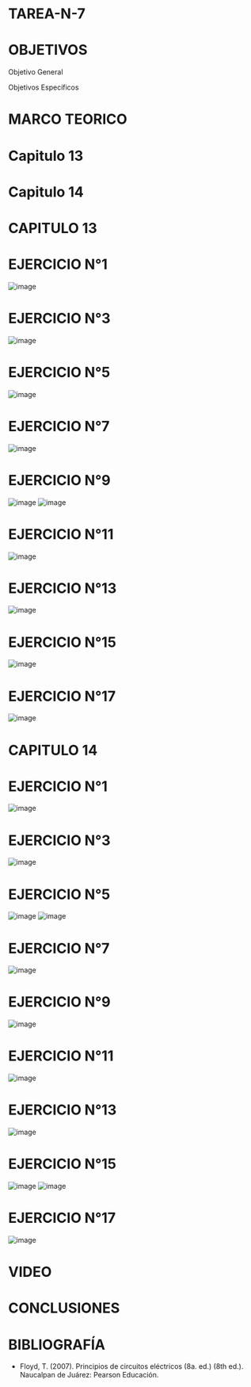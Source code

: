# TAREA-N-7

# OBJETIVOS

Objetivo General

Objetivos Específicos

# MARCO TEORICO

# Capitulo 13

# Capitulo 14

# CAPITULO 13
# EJERCICIO N°1

![image](https://user-images.githubusercontent.com/93899422/153526848-1f3df22b-2929-4bca-8d89-367f123ba855.png)

# EJERCICIO N°3

![image](https://user-images.githubusercontent.com/93899422/153526869-3f9e0352-985c-4596-b5e8-84241606d50d.png)

# EJERCICIO N°5

![image](https://user-images.githubusercontent.com/93899422/153526889-420445c5-081b-43b4-bab0-f64414282de1.png)

# EJERCICIO N°7

![image](https://user-images.githubusercontent.com/93899422/153526986-9bf7b25a-d689-4441-be51-50c3abaa2519.png)

# EJERCICIO N°9

![image](https://user-images.githubusercontent.com/93899422/153527029-9c7b1a99-7ce9-4291-91f7-863d3d043330.png)
![image](https://user-images.githubusercontent.com/93899422/153527043-b99e5489-a826-4018-8eda-f45a1d11cbb9.png)

# EJERCICIO N°11

![image](https://user-images.githubusercontent.com/93899422/153527064-4fe1ad26-34a8-4c37-b5da-bbae1b98ab58.png)

# EJERCICIO N°13

![image](https://user-images.githubusercontent.com/93899422/153527079-015f2608-5050-4296-9615-843076d036b0.png)

# EJERCICIO N°15

![image](https://user-images.githubusercontent.com/93899422/153527096-91385c53-109d-4e18-a441-4d1e6e9160a3.png)

# EJERCICIO N°17

![image](https://user-images.githubusercontent.com/93899422/153527127-eefe2f2a-b422-4887-b407-da6f0e9990bb.png)

# CAPITULO 14
# EJERCICIO N°1

![image](https://user-images.githubusercontent.com/93899422/153527149-c3c8f5c7-13bd-4110-8533-e94111637054.png)

# EJERCICIO N°3

![image](https://user-images.githubusercontent.com/93899422/153527165-40fb0667-2b3c-4bf9-bbd0-66dd2f11793f.png)

# EJERCICIO N°5

![image](https://user-images.githubusercontent.com/93899422/153527206-62abe216-202d-48a8-96f5-67211d57705a.png)
![image](https://user-images.githubusercontent.com/93899422/153527225-e284a66a-6974-4e38-8537-e6a3c012217c.png)

# EJERCICIO N°7

![image](https://user-images.githubusercontent.com/93899422/153527246-116e1b43-5d9b-417f-bdd6-78825a4338c2.png)

# EJERCICIO N°9

![image](https://user-images.githubusercontent.com/93899422/153527269-f08efa6f-fd4a-4f25-a747-b15659c597e7.png)

# EJERCICIO N°11

![image](https://user-images.githubusercontent.com/93899422/153527292-9090b9e8-3589-4d59-bb36-b5bcfa6d790f.png)

# EJERCICIO N°13

![image](https://user-images.githubusercontent.com/93899422/153527310-8619e0b1-e94b-4f4b-b28e-b1d6c5e7067a.png)

# EJERCICIO N°15

![image](https://user-images.githubusercontent.com/93899422/153527348-dd836f42-0cb7-48ab-b62a-3ca3d11a0937.png)
![image](https://user-images.githubusercontent.com/93899422/153527384-ff7a8b25-f628-49b1-8f9d-66a68dc842e7.png)

# EJERCICIO N°17

![image](https://user-images.githubusercontent.com/93899422/153527401-d732fa64-53e1-4bdc-9d36-c19b7bcb0061.png)

# VIDEO

# CONCLUSIONES

# BIBLIOGRAFÍA
- Floyd, T. (2007). Principios de circuitos eléctricos (8a. ed.) (8th ed.). Naucalpan de Juárez: Pearson Educación.
